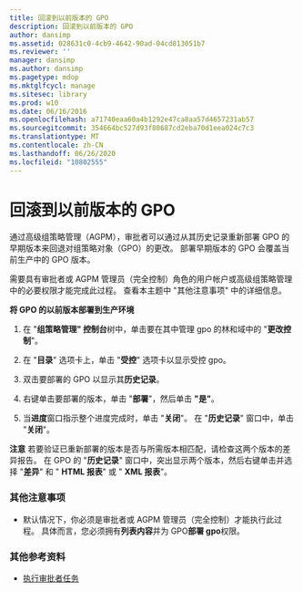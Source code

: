 ```yaml
---
title: 回滚到以前版本的 GPO
description: 回滚到以前版本的 GPO
author: dansimp
ms.assetid: 028631c0-4cb9-4642-90ad-04cd813051b7
ms.reviewer: ''
manager: dansimp
ms.author: dansimp
ms.pagetype: mdop
ms.mktglfcycl: manage
ms.sitesec: library
ms.prod: w10
ms.date: 06/16/2016
ms.openlocfilehash: a71740eaa60a4b1292e47ca8aa57d4657231ab57
ms.sourcegitcommit: 354664bc527d93f80687cd2eba70d1eea024c7c3
ms.translationtype: MT
ms.contentlocale: zh-CN
ms.lasthandoff: 06/26/2020
ms.locfileid: "10802555"
---
```

# 回滚到以前版本的 GPO


通过高级组策略管理（AGPM），审批者可以通过从其历史记录重新部署 GPO 的早期版本来回退对组策略对象（GPO）的更改。 部署早期版本的 GPO 会覆盖当前生产中的 GPO 版本。

需要具有审批者或 AGPM 管理员（完全控制）角色的用户帐户或高级组策略管理中的必要权限才能完成此过程。 查看本主题中 "其他注意事项" 中的详细信息。

**将 GPO 的以前版本部署到生产环境**

1.  在 "**组策略管理" 控制台**树中，单击要在其中管理 gpo 的林和域中的 "**更改控制**"。

2.  在 "**目录**" 选项卡上，单击 "**受控**" 选项卡以显示受控 gpo。

3.  双击要部署的 GPO 以显示其**历史记录**。

4.  右键单击要部署的版本，单击 "**部署**"，然后单击 **"是"**。

5.  当**进度**窗口指示整个进度完成时，单击 "**关闭**"。 在 "**历史记录**" 窗口中，单击 "**关闭**"。

**注意** 若要验证已重新部署的版本是否与所需版本相匹配，请检查这两个版本的差异报告。 在 GPO 的 "**历史记录**" 窗口中，突出显示两个版本，然后右键单击并选择 "**差异**" 和 " **HTML 报表**" 或 " **XML 报表**"。

 

### 其他注意事项

-   默认情况下，你必须是审批者或 AGPM 管理员（完全控制）才能执行此过程。 具体而言，您必须拥有**列表内容**并为 GPO**部署 gpo**权限。

### 其他参考资料

-   [执行审批者任务](performing-approver-tasks.md)

 

 





